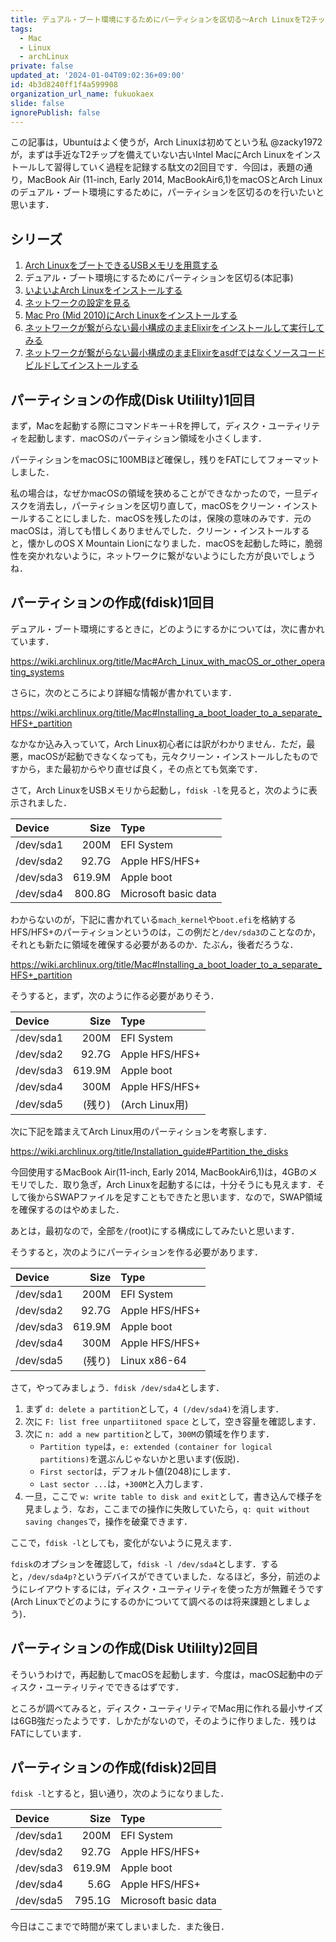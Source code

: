 ```yaml
---
title: デュアル・ブート環境にするためにパーティションを区切る〜Arch LinuxをT2チップを備えない古いIntel Macにインストールしようとする日々その2
tags:
  - Mac
  - Linux
  - archLinux
private: false
updated_at: '2024-01-04T09:02:36+09:00'
id: 4b3d8240ff1f4a599908
organization_url_name: fukuokaex
slide: false
ignorePublish: false
---
```

この記事は，Ubuntuはよく使うが，Arch Linuxは初めてという私 @zacky1972 が，まずは手近なT2チップを備えていない古いIntel MacにArch Linuxをインストールして習得していく過程を記録する駄文の2回目です．今回は，表題の通り，MacBook Air (11-inch, Early 2014, MacBookAir6,1)をmacOSとArch Linuxのデュアル・ブート環境にするために，パーティションを区切るのを行いたいと思います．

## シリーズ

1. [Arch LinuxをブートできるUSBメモリを用意する](https://qiita.com/zacky1972/items/9f447f9a11f91e90f6e8)
2. デュアル・ブート環境にするためにパーティションを区切る(本記事)
3. [いよいよArch Linuxをインストールする](https://qiita.com/zacky1972/items/da1db6795b84151186ab)
4. [ネットワークの設定を見る](https://qiita.com/zacky1972/items/fcce6bdeaf2b87697e3f)
5. [Mac Pro (Mid 2010)にArch Linuxをインストールする](https://qiita.com/zacky1972/items/2904a0a07f9335fdb2de)
6. [ネットワークが繋がらない最小構成のままElixirをインストールして実行してみる](https://qiita.com/zacky1972/items/9a145632c6c12c650bed)
7. [ネットワークが繋がらない最小構成のままElixirをasdfではなくソースコードビルドしてインストールする](https://qiita.com/zacky1972/items/ab537e53fd30ac0d15a6)



## パーティションの作成(Disk Utililty)1回目

まず，Macを起動する際にコマンドキー＋Rを押して，ディスク・ユーティリティを起動します．macOSのパーティション領域を小さくします．

パーティションをmacOSに100MBほど確保し，残りをFATにしてフォーマットしました．

私の場合は，なぜかmacOSの領域を狭めることができなかったので，一旦ディスクを消去し，パーティションを区切り直して，macOSをクリーン・インストールすることにしました．macOSを残したのは，保険の意味のみです．元のmacOSは，消しても惜しくありませんでした．クリーン・インストールすると，懐かしのOS X Mountain Lionになりました．macOSを起動した時に，脆弱性を突かれないように，ネットワークに繋がないようにした方が良いでしょうね．

## パーティションの作成(fdisk)1回目

デュアル・ブート環境にするときに，どのようにするかについては，次に書かれています．

https://wiki.archlinux.org/title/Mac#Arch_Linux_with_macOS_or_other_operating_systems

さらに，次のところにより詳細な情報が書かれています．

https://wiki.archlinux.org/title/Mac#Installing_a_boot_loader_to_a_separate_HFS+_partition

なかなか込み入っていて，Arch Linux初心者には訳がわかりません．ただ，最悪，macOSが起動できなくなっても，元々クリーン・インストールしたものですから，また最初からやり直せば良く，その点とても気楽です．

さて，Arch LinuxをUSBメモリから起動し，`fdisk -l`を見ると，次のように表示されました．

|Device   |Size  |Type                |
|:--------|-----:|:-------------------|
|/dev/sda1|  200M|EFI System          |
|/dev/sda2| 92.7G|Apple HFS/HFS+      |
|/dev/sda3|619.9M|Apple boot          |
|/dev/sda4|800.8G|Microsoft basic data|

わからないのが，下記に書かれている`mach_kernel`や`boot.efi`を格納するHFS/HFS+のパーティションというのは，この例だと`/dev/sda3`のことなのか，それとも新たに領域を確保する必要があるのか．たぶん，後者だろうな．

https://wiki.archlinux.org/title/Mac#Installing_a_boot_loader_to_a_separate_HFS+_partition

そうすると，まず，次のように作る必要がありそう．

|Device   |Size  |Type                |
|:--------|-----:|:-------------------|
|/dev/sda1|  200M|EFI System          |
|/dev/sda2| 92.7G|Apple HFS/HFS+      |
|/dev/sda3|619.9M|Apple boot          |
|/dev/sda4|  300M|Apple HFS/HFS+      |
|/dev/sda5|(残り)|(Arch Linux用)       |

次に下記を踏まえてArch Linux用のパーティションを考察します．

https://wiki.archlinux.org/title/Installation_guide#Partition_the_disks

今回使用するMacBook Air(11-inch, Early 2014, MacBookAir6,1)は，4GBのメモリでした．取り急ぎ，Arch Linuxを起動するには，十分そうにも見えます．そして後からSWAPファイルを足すこともできたと思います．なので，SWAP領域を確保するのはやめました．

あとは，最初なので，全部を`/`(root)にする構成にしてみたいと思います．

そうすると，次のようにパーティションを作る必要があります．

|Device   |Size  |Type                |
|:--------|-----:|:-------------------|
|/dev/sda1|  200M|EFI System          |
|/dev/sda2| 92.7G|Apple HFS/HFS+      |
|/dev/sda3|619.9M|Apple boot          |
|/dev/sda4|  300M|Apple HFS/HFS+      |
|/dev/sda5|(残り)|Linux x86-64         |

さて，やってみましょう．`fdisk /dev/sda4`とします．

1. まず `d: delete a partition`として，`4 (/dev/sda4)`を消します．
2. 次に `F: list free unpartiitoned space` として，空き容量を確認します．
3. 次に `n: add a new partition`として，`300M`の領域を作ります．
    * `Partition type`は，`e: extended (container for logical partitions)`を選ぶんじゃないかと思います(仮説)．
    * `First sector`は，デフォルト値(2048)にします．
    * `Last sector ...`は，`+300M`と入力します．
4. 一旦，ここで `w: write table to disk and exit`として，書き込んで様子を見ましょう．なお，ここまでの操作に失敗していたら，`q: quit without saving changes`で，操作を破棄できます．

ここで，`fdisk -l`としても，変化がないように見えます．

`fdisk`のオプションを確認して，`fdisk -l /dev/sda4`とします．すると，`/dev/sda4p?`というデバイスができていました．なるほど，多分，前述のようにレイアウトするには，ディスク・ユーティリティを使った方が無難そうです(Arch Linuxでどのようにするのかについてて調べるのは将来課題としましょう)．

## パーティションの作成(Disk Utililty)2回目

そういうわけで，再起動してmacOSを起動します．今度は，macOS起動中のディスク・ユーティリティでできるはずです．

ところが調べてみると，ディスク・ユーティリティでMac用に作れる最小サイズは6GB強だったようです．しかたがないので，そのように作りました．残りはFATにしています．

## パーティションの作成(fdisk)2回目

`fdisk -l`とすると，狙い通り，次のようになりました．

|Device   |Size  |Type                |
|:--------|-----:|:-------------------|
|/dev/sda1|  200M|EFI System          |
|/dev/sda2| 92.7G|Apple HFS/HFS+      |
|/dev/sda3|619.9M|Apple boot          |
|/dev/sda4|  5.6G|Apple HFS/HFS+      |
|/dev/sda5|795.1G|Microsoft basic data|

今日はここまでで時間が来てしまいました．また後日．


